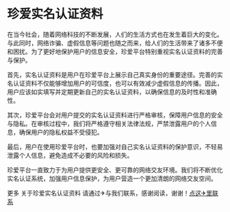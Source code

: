 # 珍爱实名认证资料

在当今社会，随着网络科技的不断发展，人们的生活方式也在发生着巨大的变化。与此同时，网络诈骗、虚假信息等问题也随之而来，给人们的生活带来了诸多不便和困扰。为了更好地保护用户的信息安全，珍爱平台特别重视实名认证资料的完善与保护。

首先，实名认证资料是用户在珍爱平台上展示自己真实身份的重要途径。完善的实名认证资料不仅能够增加用户的可信度，也可以有效减少虚假信息的传播。因此，用户应该如实填写并定期更新自己的实名认证资料，以确保信息的及时性和准确性。

其次，珍爱平台会对用户提交的实名认证资料进行严格审核，保障用户信息的安全与隐私。在审核过程中，我们将严格遵守相关法律法规，严禁泄露用户的个人信息，确保用户的隐私权益不受侵犯。

最后，用户在使用珍爱平台时，也要加强对自己实名认证资料的保护意识，不轻易泄露个人信息，避免造成不必要的风险和损失。

珍爱平台一直致力于为用户提供更安全、更可靠的网络交友环境。我们将不断优化实名认证系统，加强用户信息保护，为用户营造一个更加清朗的网络交友空间。

更多 关于珍爱实名认证资料 请通过✈与我们联系，感谢阅读，谢谢！[点这✈里联系](https://1.k02.cc)